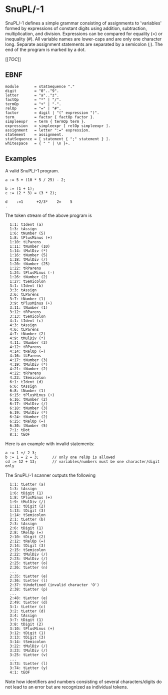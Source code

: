 # SnuPL/-1
SnuPL/-1 defines a simple grammar consisting of assignments to 'variables' formed by expressions of constant digits using addition, subtraction, multiplication, and division. Expressions can be compared for equality (=) or inequality (#). All variable names are lower-caps and are only one character long. Separate assignment statements are separated by a semicolon (;). The end of the program is marked by a dot.

[[_TOC_]]

## EBNF
    module       = statSequence "."
    digit        = "0".."9".
    letter       = "a".."z".
    factOp       = "*" | "/".
    termOp       = "+" | "-".
    relOp        = "=" | "#".
    factor       = digit | "(" expression ")".
    term         = factor { factOp factor }.
    simpleexpr   = term { termOp term }.
    expression   = simpleexpr [ relOp simpleexpr ].
    assignment   = letter ":=" expression.
    statement    = assignment.
    statSequence = [ statement { ";" statement } ].
    whitespace   = { " " | \n }+.

## Examples
A valid SnuPL/-1 program.

    a := 5 + (10 * 5 / 25) - 2;

    b := (1 + 1);
    c := (2 * 3) = (3 * 2);

    d    :=1      +2/3*    2=    5
    .

The token stream of the above program is
```
  1:1: tIdent (a)
  1:3: tAssign
  1:6: tNumber (5)
  1:8: tPlusMinus (+)
  1:10: tLParens
  1:11: tNumber (10)
  1:14: tMulDiv (*)
  1:16: tNumber (5)
  1:18: tMulDiv (/)
  1:20: tNumber (25)
  1:22: tRParens
  1:24: tPlusMinus (-)
  1:26: tNumber (2)
  1:27: tSemicolon
  3:1: tIdent (b)
  3:3: tAssign
  3:6: tLParens
  3:7: tNumber (1)
  3:9: tPlusMinus (+)
  3:11: tNumber (1)
  3:12: tRParens
  3:13: tSemicolon
  4:1: tIdent (c)
  4:3: tAssign
  4:6: tLParens
  4:7: tNumber (2)
  4:9: tMulDiv (*)
  4:11: tNumber (3)
  4:12: tRParens
  4:14: tRelOp (=)
  4:16: tLParens
  4:17: tNumber (3)
  4:19: tMulDiv (*)
  4:21: tNumber (2)
  4:22: tRParens
  4:23: tSemicolon
  6:1: tIdent (d)
  6:6: tAssign
  6:8: tNumber (1)
  6:15: tPlusMinus (+)
  6:16: tNumber (2)
  6:17: tMulDiv (/)
  6:18: tNumber (3)
  6:19: tMulDiv (*)
  6:24: tNumber (2)
  6:25: tRelOp (=)
  6:30: tNumber (5)
  7:1: tDot
  8:1: tEOF
```


Here is an example with invalid statements:
    
    a := 1 +/ 2 3; 
    b := 1 = 2 = 3;      // only one relOp is allowed
    cd := 12 + 13;       // variables/numbers must be one character/digit only
    
The SnuPL/-1 scanner outputs the following
```
  1:1: tLetter (a)
  1:3: tAssign
  1:6: tDigit (1)
  1:8: tPlusMinus (+)
  1:9: tMulDiv (/)
  1:11: tDigit (2)
  1:13: tDigit (3)
  1:14: tSemicolon
  2:1: tLetter (b)
  2:3: tAssign
  2:6: tDigit (1)
  2:8: tRelOp (=)
  2:10: tDigit (2)
  2:12: tRelOp (=)
  2:14: tDigit (3)
  2:15: tSemicolon
  2:22: tMulDiv (/)
  2:23: tMulDiv (/)
  2:25: tLetter (o)
  2:26: tLetter (n)
  ...
  2:35: tLetter (e)
  2:36: tLetter (l)
  2:37: tUndefined (invalid character 'O')
  2:38: tLetter (p)
  ...
  2:48: tLetter (e)
  2:49: tLetter (d)
  3:1: tLetter (c)
  3:2: tLetter (d)
  3:4: tAssign
  3:7: tDigit (1)
  3:8: tDigit (2)
  3:10: tPlusMinus (+)
  3:12: tDigit (1)
  3:13: tDigit (3)
  3:14: tSemicolon
  3:22: tMulDiv (/)
  3:23: tMulDiv (/)
  3:25: tLetter (v)
  ...
  3:73: tLetter (l)
  3:74: tLetter (y)
  4:1: tEOF
```
Note how identifiers and numbers consisting of several characters/digits do not lead to an error but are recognized as individual tokens.
